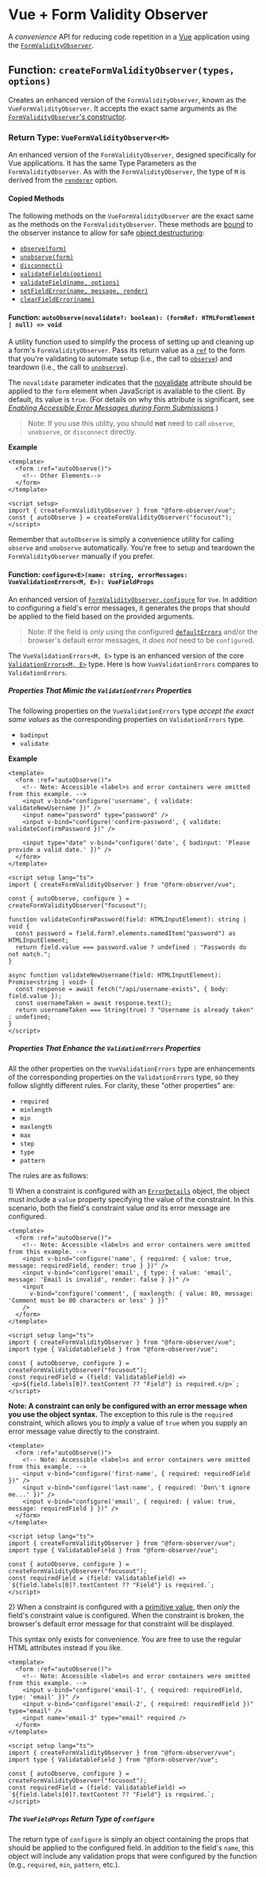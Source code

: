 # Vue + Form Validity Observer

A _convenience_ API for reducing code repetition in a [Vue](https://vuejs.org/) application using the [`FormValidityObserver`](../README.md).

## Function: `createFormValidityObserver(types, options)`

Creates an enhanced version of the `FormValidityObserver`, known as the `VueFormValidityObserver`. It accepts the exact same arguments as the [`FormValidityObserver`'s constructor](../README.md#constructor-formvalidityobservertypes-options).

### Return Type: `VueFormValidityObserver<M>`

An enhanced version of the `FormValidityObserver`, designed specifically for Vue applications. It has the same Type Parameters as the `FormValidityObserver`. As with the `FormValidityObserver`, the type of `M` is derived from the [`renderer`](../README.md#form-validity-observer-options-renderer) option.

#### Copied Methods

The following methods on the `VueFormValidityObserver` are the exact same as the methods on the `FormValidityObserver`. These methods are [bound](https://developer.mozilla.org/en-US/docs/Web/JavaScript/Reference/Global_objects/Function/bind) to the observer instance to allow for safe [object destructuring](https://developer.mozilla.org/en-US/docs/Web/JavaScript/Reference/Operators/Destructuring_assignment#object_destructuring):

- [`observe(form)`](../README.md#method-formvalidityobserverobserveform-htmlformelement-boolean)
- [`unobserve(form)`](../README.md#method-formvalidityobserverunobserveform-htmlformelement-boolean)
- [`disconnect()`](../README.md#method-formvalidityobserverdisconnect-void)
- [`validateFields(options)`](../README.md#method-formvalidityobservervalidatefieldsoptions-validatefieldsoptions-boolean--promiseboolean)
- [`validateField(name, options)`](../README.md#method-formvalidityobservervalidatefieldname-string-options-validatefieldoptions-boolean--promiseboolean)
- [`setFieldError(name, message, render)`](../README.md#method-formvalidityobserversetfielderrorename-string-message-errormessagestring-eerrormessagem-e-render-boolean-void)
- [`clearFieldError(name)`](../README.md#method-formvalidityobserverclearfielderrorname-string-void)

#### Function: `autoObserve(novalidate?: boolean): (formRef: HTMLFormElement | null) => void`

A utility function used to simplify the process of setting up and cleaning up a form's `FormValidityObserver`. Pass its return value as a [`ref`](https://vuejs.org/guide/essentials/template-refs.html#function-refs) to the form that you're validating to automate setup (i.e., the call to [`observe`](../README.md#method-formvalidityobserverobserveform-htmlformelement-boolean)) and teardown (i.e., the call to [`unobserve`](../README.md#method-formvalidityobserverunobserveform-htmlformelement-boolean)).

The `novalidate` parameter indicates that the [novalidate](https://developer.mozilla.org/en-US/docs/Web/HTML/Element/form#novalidate) attribute should be applied to the `form` element when JavaScript is available to the client. By default, its value is `true`. (For details on why this attribute is significant, see [_Enabling Accessible Error Messages during Form Submissions_](../guides.md#enabling-accessible-error-messages-during-form-submissions).)

> Note: If you use this utility, you should **not** need to call `observe`, `unobserve`, or `disconnect` directly.

**Example**

```vue
<template>
  <form :ref="autoObserve()">
    <!-- Other Elements-->
  </form>
</template>

<script setup>
import { createFormValidityObserver } from "@form-observer/vue";
const { autoObserve } = createFormValidityObserver("focusout");
</script>
```

Remember that `autoObserve` is simply a convenience utility for calling `observe` and `unobserve` automatically. You're free to setup and teardown the `FormValidityObserver` manually if you prefer.

#### Function: `configure<E>(name: string, errorMessages: VueValidationErrors<M, E>): VueFieldProps`

An enhanced version of [`FormValidityObserver.configure`](../README.md#method-formvalidityobserverconfigureename-string-errormessages-validationerrorsm-e-void) for `Vue`. In addition to configuring a field's error messages, it generates the props that should be applied to the field based on the provided arguments.

> Note: If the field is _only_ using the configured [`defaultErrors`](../README.md#form-validity-observer-options-default-errors) and/or the browser's default error messages, it _does not_ need to be `configure`d.

The `VueValidationErrors<M, E>` type is an enhanced version of the core [`ValidationErrors<M, E>`](../types.md#validationerrorsm-e) type. Here is how `VueValidationErrors` compares to `ValidationErrors`.

##### Properties That Mimic the `ValidationErrors` Properties

The following properties on the `VueValidationErrors` type _accept the exact same values_ as the corresponding properties on `ValidationErrors` type.

- `badinput`
- `validate`

**Example**

```vue
<template>
  <form :ref="autoObserve()">
    <!-- Note: Accessible <label>s and error containers were omitted from this example. -->
    <input v-bind="configure('username', { validate: validateNewUsername })" />
    <input name="password" type="password" />
    <input v-bind="configure('confirm-password', { validate: validateConfirmPassword })" />

    <input type="date" v-bind="configure('date', { badinput: 'Please provide a valid date.' })" />
  </form>
</template>

<script setup lang="ts">
import { createFormValidityObserver } from "@form-observer/vue";

const { autoObserve, configure } = createFormValidityObserver("focusout");

function validateConfirmPassword(field: HTMLInputElement): string | void {
  const password = field.form?.elements.namedItem("password") as HTMLInputElement;
  return field.value === password.value ? undefined : "Passwords do not match.";
}

async function validateNewUsername(field: HTMLInputElement): Promise<string | void> {
  const response = await fetch("/api/username-exists", { body: field.value });
  const usernameTaken = await response.text();
  return usernameTaken === String(true) ? "Username is already taken" : undefined;
}
</script>
```

##### Properties That _Enhance_ the `ValidationErrors` Properties

All the other properties on the `VueValidationErrors` type are enhancements of the corresponding properties on the `ValidationErrors` type, so they follow slightly different rules. For clarity, these "other properties" are:

- `required`
- `minlength`
- `min`
- `maxlength`
- `max`
- `step`
- `type`
- `pattern`

The rules are as follows:

1&rpar; When a constraint is configured with an [`ErrorDetails`](../types.md#errordetailsm-e) object, the object must include a `value` property specifying the value of the constraint. In this scenario, both the field's constraint value _and_ its error message are configured.

```vue
<template>
  <form :ref="autoObserve()">
    <!-- Note: Accessible <label>s and error containers were omitted from this example. -->
    <input v-bind="configure('name', { required: { value: true, message: requiredField, render: true } })" />
    <input v-bind="configure('email', { type: { value: 'email', message: 'Email is invalid', render: false } })" />
    <input
      v-bind="configure('comment', { maxlength: { value: 80, message: 'Comment must be 80 characters or less' } })"
    />
  </form>
</template>

<script setup lang="ts">
import { createFormValidityObserver } from "@form-observer/vue";
import type { ValidatableField } from "@form-observer/vue";

const { autoObserve, configure } = createFormValidityObserver("focusout");
const requiredField = (field: ValidatableField) => `<p>${field.labels[0]?.textContent ?? "Field"} is required.</p>`;
</script>
```

**Note: A constraint can only be configured with an error message when you use the object syntax.** The exception to this rule is the `required` constraint, which allows you to _imply_ a value of `true` when you supply an error message value directly to the constraint.

```vue
<template>
  <form :ref="autoObserve()">
    <!-- Note: Accessible <label>s and error containers were omitted from this example. -->
    <input v-bind="configure('first-name', { required: requiredField })" />
    <input v-bind="configure('last-name', { required: 'Don\'t ignore me...' })" />
    <input v-bind="configure('email', { required: { value: true, message: requiredField } })" />
  </form>
</template>

<script setup lang="ts">
import { createFormValidityObserver } from "@form-observer/vue";
import type { ValidatableField } from "@form-observer/vue";

const { autoObserve, configure } = createFormValidityObserver("focusout");
const requiredField = (field: ValidatableField) => `${field.labels[0]?.textContent ?? "Field"} is required.`;
</script>
```

2&rpar; When a constraint is configured with a [primitive value](https://developer.mozilla.org/en-US/docs/Glossary/Primitive), then _only_ the field's constraint value is configured. When the constraint is broken, the browser's default error message for that constraint will be displayed.

This syntax only exists for convenience. You are free to use the regular HTML attributes instead if you like.

```vue
<template>
  <form :ref="autoObserve()">
    <!-- Note: Accessible <label>s and error containers were omitted from this example. -->
    <input v-bind="configure('email-1', { required: requiredField, type: 'email' })" />
    <input v-bind="configure('email-2', { required: requiredField })" type="email" />
    <input name="email-3" type="email" required />
  </form>
</template>

<script setup lang="ts">
import { createFormValidityObserver } from "@form-observer/vue";
import type { ValidatableField } from "@form-observer/vue";

const { autoObserve, configure } = createFormValidityObserver("focusout");
const requiredField = (field: ValidatableField) => `${field.labels[0]?.textContent ?? "Field"} is required.`;
</script>
```

##### The `VueFieldProps` Return Type of `configure`

The return type of `configure` is simply an object containing the props that should be applied to the configured field. In addition to the field's `name`, this object will include any validation props that were configured by the function (e.g., `required`, `min`, `pattern`, etc.).
